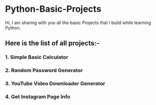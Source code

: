 
<h1>Python-Basic-Projects</h1>
Hi, I am sharing with you all the basic Projects that I build while learning Python. 

<h2>Here is the list of all projects:-</h2>
<h3>1. Simple Basic Calculator</h3>
<h3>2. Random Password Generator</h3>
<h3>3. YouTube Video Downloader Generator</h3>
<h3>4. Get Instagram Page Info</h3>
